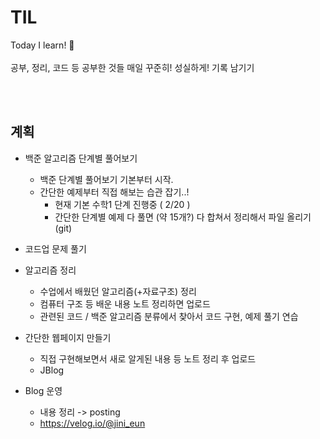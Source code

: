 # TIL
Today I learn!
🐧
<br><br> 공부, 정리, 코드 등 공부한 것들 매일 꾸준히! 성실하게! 기록 남기기


<br><br>

## 계획

- 백준 알고리즘 단계별 풀어보기
  - 백준 단계별 풀어보기 기본부터 시작.
  - 간단한 예제부터 직접 해보는 습관 잡기..!
    - 현재 기본 수학1 단계 진행중 ( 2/20 )
    - 간단한 단계별 예제 다 풀면 (약 15개?) 다 합쳐서 정리해서 파일 올리기 (git)
    
- 코드업 문제 풀기
  
- 알고리즘 정리
  - 수업에서 배웠던 알고리즘(+자료구조) 정리
  - 컴퓨터 구조 등 배운 내용 노트 정리하면 업로드
  - 관련된 코드 / 백준 알고리즘 분류에서 찾아서 코드 구현, 예제 풀기 연습
  
- 간단한 웹페이지 만들기
  - 직접 구현해보면서 새로 알게된 내용 등 노트 정리 후 업로드
  - JBlog
  
- Blog 운영
  - 내용 정리 -> posting
  - https://velog.io/@jini_eun
